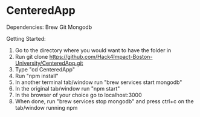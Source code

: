 # CenteredApp

Dependencies: 
Brew
Git
Mongodb

Getting Started:

1. Go to the directory where you would want to have the folder in
2. Run git clone https://github.com/Hack4Impact-Boston-University/CenteredApp.git
3. Type "cd CenteredApp"
4. Run "npm install"
5. In another terminal tab/window run "brew services start mongodb"
6. In the original tab/window run "npm start"
7. In the browser of your choice go to localhost:3000
8. When done, run "brew services stop mongodb" and press ctrl+c on the tab/window running npm
